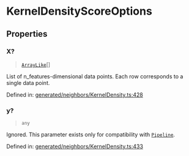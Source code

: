 # KernelDensityScoreOptions

## Properties

### X?

> [`ArrayLike`](../types/ArrayLike.md)[]

List of n\_features-dimensional data points. Each row corresponds to a single data point.

Defined in:  [generated/neighbors/KernelDensity.ts:428](https://github.com/transitive-bullshit/scikit-learn-ts/blob/122b3c0/packages/sklearn/src/generated/neighbors/KernelDensity.ts#L428)

### y?

> `any`

Ignored. This parameter exists only for compatibility with [`Pipeline`](sklearn.pipeline.Pipeline.html#sklearn.pipeline.Pipeline "sklearn.pipeline.Pipeline").

Defined in:  [generated/neighbors/KernelDensity.ts:433](https://github.com/transitive-bullshit/scikit-learn-ts/blob/122b3c0/packages/sklearn/src/generated/neighbors/KernelDensity.ts#L433)
